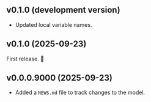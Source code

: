 ## v0.1.0 (development version)

- Updated local variable names.

## v0.1.0 (2025-09-23)

First release. 🎉

## v0.0.0.9000 (2025-09-23)

- Added a `NEWS.md` file to track changes to the model.
